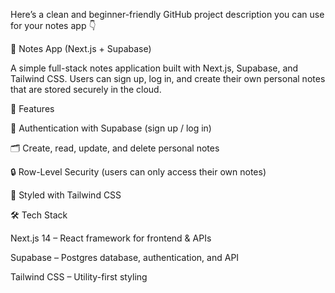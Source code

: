 Here’s a clean and beginner-friendly GitHub project description you can use for your notes app 👇

📝 Notes App (Next.js + Supabase)

A simple full-stack notes application built with Next.js, Supabase, and Tailwind CSS.
Users can sign up, log in, and create their own personal notes that are stored securely in the cloud.

🚀 Features

🔐 Authentication with Supabase (sign up / log in)

🗂️ Create, read, update, and delete personal notes

🔒 Row-Level Security (users can only access their own notes)

🎨 Styled with Tailwind CSS

🛠️ Tech Stack

Next.js 14
 – React framework for frontend & APIs

Supabase
 – Postgres database, authentication, and API

Tailwind CSS
 – Utility-first styling
